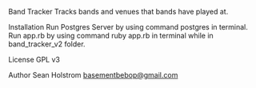 Band Tracker
Tracks bands and venues that bands have played at. 

Installation
Run Postgres Server by using command postgres in terminal.
Run app.rb by using command ruby app.rb in terminal while in band_tracker_v2 folder.

License
GPL v3

Author
Sean Holstrom
basementbebop@gmail.com
